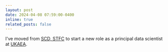 ```yaml
---
layout: post
date: 2024-04-08 07:59:00-0400
inline: true
related_posts: false
---
```


I've moved from [SCD, STFC](https://www.scd.stfc.ac.uk/Pages/home.aspx) to start a new role as a principal data scientist at [UKAEA](https://ccfe.ukaea.uk/).